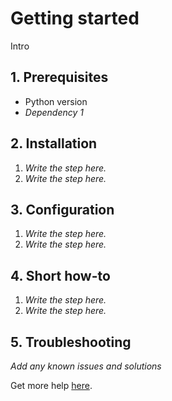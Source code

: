 # Getting started

Intro

## 1. Prerequisites

- Python version
- _Dependency 1_

## 2. Installation

1. _Write the step here._
2. _Write the step here._

## 3. Configuration

1. _Write the step here._
2. _Write the step here._

## 4. Short how-to 

1. _Write the step here._
2. _Write the step here._

## 5. Troubleshooting

_Add any known issues and solutions_

Get more help [here](help.md).